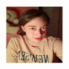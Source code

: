 <a href="url"><img src="https://github.com/XimeMael/RETO-1-MASTER/blob/main/IMAGES/XimeMael.png" align="left" height="150" width="150" ></a>